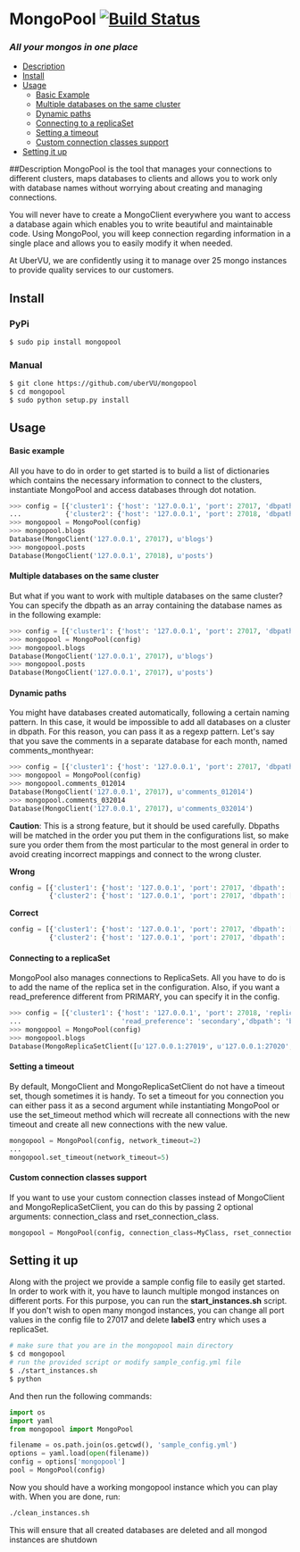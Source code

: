 MongoPool [![Build Status](https://travis-ci.org/uberVU/mongopool.svg?branch=master)](https://travis-ci.org/uberVU/mongopool)
=========
### _All your mongos in one place_

- [Description](#description)
- [Install](#install)
- [Usage](#usage)
  - [Basic Example](#basic-example)
  - [Multiple databases on the same cluster](#multiple-databases-on-the-same-cluster)
  - [Dynamic paths](#dynamic-paths)
  - [Connecting to a replicaSet](#connecting-to-a-replicaSet)
  - [Setting a timeout](#setting-a-timeout)
  - [Custom connection classes support](#custom-connection-classes-support)
- [Setting it up](#setting-it-up)

##Description
MongoPool is the tool that manages your connections to different clusters, maps databases to clients and allows you to work only with database names without worrying about creating and managing connections.

You will never have to create a MongoClient everywhere you want to access a database again which enables you to write beautiful and maintainable code. Using MongoPool, you will keep connection regarding information in a single place and allows you to easily modify it when needed.

At UberVU, we are confidently using it to manage over 25 mongo instances to provide quality services to our customers.
## Install

### PyPi
```bash
$ sudo pip install mongopool
```
### Manual
```bash
$ git clone https://github.com/uberVU/mongopool
$ cd mongopool
$ sudo python setup.py install
```

## Usage

#### Basic example
All you have to do in order to get started is to build a list of dictionaries which contains the necessary information to connect to the clusters, instantiate MongoPool and access databases through dot notation.
```python
>>> config = [{'cluster1': {'host': '127.0.0.1', 'port': 27017, 'dbpath': 'blogs'}},
...           {'cluster2': {'host': '127.0.0.1', 'port': 27018, 'dbpath': 'posts'}}]
>>> mongopool = MongoPool(config)
>>> mongopool.blogs
Database(MongoClient('127.0.0.1', 27017), u'blogs')
>>> mongopool.posts
Database(MongoClient('127.0.0.1', 27018), u'posts')
```

#### Multiple databases on the same cluster
But what if you want to work with multiple databases on the same cluster?
You can specify the dbpath as an array containing the database names as in the following example:
```python
>>> config = [{'cluster1': {'host': '127.0.0.1', 'port': 27017, 'dbpath': ['blogs', 'posts']}}]
>>> mongopool = MongoPool(config)
>>> mongopool.blogs
Database(MongoClient('127.0.0.1', 27017), u'blogs')
>>> mongopool.posts
Database(MongoClient('127.0.0.1', 27017), u'posts')
```

#### Dynamic paths
You might have databases created automatically, following a certain naming pattern. In this case, it would be impossible to add all databases on a cluster in dbpath. For this reason, you can pass it as a regexp pattern. Let's say that you save the comments in a separate database for each month, named comments_monthyear:
```python
>>> config = [{'cluster1': {'host': '127.0.0.1', 'port': 27017, 'dbpath': 'comments_\d*'}}]
>>> mongopool = MongoPool(config)
>>> mongopool.comments_012014
Database(MongoClient('127.0.0.1', 27017), u'comments_012014')
>>> mongopool.comments_032014
Database(MongoClient('127.0.0.1', 27017), u'comments_032014')
```

**Caution**: This is a strong feature, but it should be used carefully. Dbpaths will be matched in the order you put them in the configurations list, so make sure you order them from the most particular to the most general in order to avoid creating incorrect mappings and connect to the wrong cluster.

**Wrong**
```python
config = [{'cluster1': {'host': '127.0.0.1', 'port': 27017, 'dbpath': '.*'}},
          {'cluster2': {'host': '127.0.0.1', 'port': 27017, 'dbpath': ['blogs', 'comments'}}]
```
**Correct**
```python
config = [{'cluster1': {'host': '127.0.0.1', 'port': 27017, 'dbpath': ['blogs', 'comments'}},
          {'cluster2': {'host': '127.0.0.1', 'port': 27017, 'dbpath': '.*'}}]
```
#### Connecting to a replicaSet
MongoPool also manages connections to ReplicaSets. All you have to do is to add the name of the replica set in the configuration. Also, if you want a read_preference different from PRIMARY, you can specify it in the config.
```python
>>> config = [{'cluster1': {'host': '127.0.0.1', 'port': 27018, 'replicaSet': 'rset0',
...                         'read_preference': 'secondary','dbpath': 'blogs'}}]
>>> mongopool = MongoPool(config)
>>> mongopool.blogs
Database(MongoReplicaSetClient([u'127.0.0.1:27019', u'127.0.0.1:27020', u'127.0.0.1:27018']), u'blogs')
```
#### Setting a timeout
By default, MongoClient and MongoReplicaSetClient do not have a timeout set, though sometimes it is handy. To set a timeout for you connection you can either pass it as a second argument while instantiating MongoPool or use the set_timeout method which will recreate all connections with the new timeout and create all new connections with the new value.
```python
mongopool = MongoPool(config, network_timeout=2)
...
mongopool.set_timeout(network_timeout=5)
```

#### Custom connection classes support
If you want to use your custom connection classes instead of MongoClient and MongoReplicaSetClient, you can do this by passing 2 optional arguments: connection_class and rset_connection_class.
```python
mongopool = MongoPool(config, connection_class=MyClass, rset_connection_class=MyOther(Class)
```
## Setting it up
Along with the project we provide a sample config file to easily get started. In order to work with it, you have to launch multiple mongod instances on different ports. For this purpose, you can run the **start_instances.sh** script. If you don't wish to open many mongod instances, you can change all port values in the config file to 27017 and delete **label3** entry which uses a replicaSet.
```bash
# make sure that you are in the mongopool main directory
$ cd mongopool
# run the provided script or modify sample_config.yml file
$ ./start_instances.sh
$ python
```
And then run the following commands:
```python
import os
import yaml
from mongopool import MongoPool

filename = os.path.join(os.getcwd(), 'sample_config.yml')
options = yaml.load(open(filename))
config = options['mongopool']
pool = MongoPool(config)
```
Now you should have a working mongopool instance which you can play with.
When you are done, run:
```bash
./clean_instances.sh
```
This will ensure that all created databases are deleted and all mongod instances are shutdown
